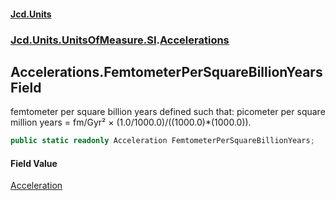 #### [Jcd.Units](index.md 'index')
### [Jcd.Units.UnitsOfMeasure.SI](Jcd.Units.UnitsOfMeasure.SI.md 'Jcd.Units.UnitsOfMeasure.SI').[Accelerations](Accelerations.md 'Jcd.Units.UnitsOfMeasure.SI.Accelerations')

## Accelerations.FemtometerPerSquareBillionYears Field

femtometer per square billion years defined such that: picometer per square million years = fm/Gyr² × (1.0/1000.0)/((1000.0)*(1000.0)).

```csharp
public static readonly Acceleration FemtometerPerSquareBillionYears;
```

#### Field Value
[Acceleration](Acceleration.md 'Jcd.Units.UnitTypes.Acceleration')